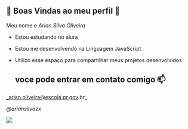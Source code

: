 ## 🔴 Boas Vindas ao meu perfil 🔴

Meu nome e _Arian Silva Oliveira_

- Estou estudando no alura
- Estou me desenvolvendo na Linguagem JavaScript
- Utilizo esse espaço para compartilhar meus projetos desenvolvidos

  ## voce pode entrar em contato comigo 📫

_arian.oliveira@escola.pr.gov.br_ 

_@ariansilvazx_

![](https://media1.tenor.com/m/tP7v1dUc2y0AAAAd/ronaldinho-ronaldinho-gaucho.gif)


